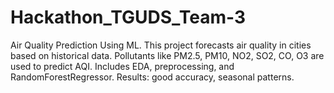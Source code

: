 # Hackathon_TGUDS_Team-3
Air Quality Prediction Using ML. This project forecasts air quality in cities based on historical data. Pollutants like PM2.5, PM10, NO2, SO2, CO, O3 are used to predict AQI. Includes EDA, preprocessing, and RandomForestRegressor. Results: good accuracy, seasonal patterns.
